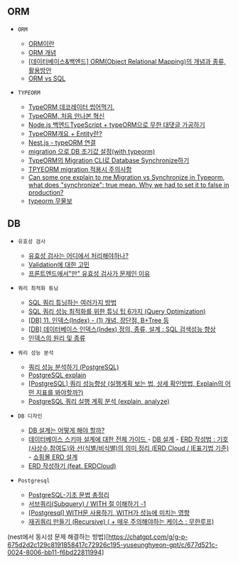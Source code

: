 ## ORM

- `ORM`

  - [ORM이란](https://velog.io/@alskt0419/ORM%EC%97%90-%EB%8C%80%ED%95%B4%EC%84%9C...-iek4f0o3fg)
  - [ORM 개념](https://www.incodom.kr/ORM)
  - [[데이터베이스&백엔드] ORM(Object Relational Mapping)의 개념과 종류, 활용방안
    ](https://jalynne-kim.medium.com/%EB%8D%B0%EC%9D%B4%ED%84%B0%EB%B2%A0%EC%9D%B4%EC%8A%A4-%EB%B0%B1%EC%97%94%EB%93%9C-orm-object-relational-mapping-%EC%9D%98-%EA%B0%9C%EB%85%90%EA%B3%BC-%EC%A2%85%EB%A5%98-%ED%99%9C%EC%9A%A9%EB%B0%A9%EC%95%88-c43b69028957)
  - [ORM vs SQL](https://onepredict.github.io/sql-orm/)

- `TYPEORM`
  - [TypeORM 데코레이터 씹어먹기.](https://yangeok.github.io/orm/2020/12/14/typeorm-decorators.html)
  - [TypeORM, 처음 만나본 혁신](https://velog.io/@tilto0822/TypeORM-%EC%B2%98%EC%9D%8C-%EB%A7%8C%EB%82%98%EB%B3%B8-%ED%98%81%EC%8B%A0)
  - [Node.js 백엔드TypeScript + typeORM으로 무한 대댓글 가공하기](https://inchan.dev/posts/202302160417/)
  - [TypeORM개요 + Entity란?](https://simple-coding-place.tistory.com/57)
  - [Nest.js - typeORM 연결](https://velog.io/@fcfargo/Nest.js-typeORM-%EC%84%A4%EC%A0%95)
  - [migration 으로 DB 초기값 설정(with typeorm)](https://marklee1117.tistory.com/27)
  - [TypeORM의 Migration CLI로 Database Synchronize하기](https://2donny-world.tistory.com23)
  - [TPYEORM migration 적용시 주의사항](https://blog.naver.com/pjt3591oo/223061702435)
  - [Can some one explain to me Migration vs Synchronize in Typeorm, what does "synchronize": true mean. Why we had to set it to false in production?
    ](https://www.reddit.com/r/typescript/comments/pp86s8/can_some_one_explain_to_me_migration_vs/)
  - [typeorm 무물보](https://chatgpt.com/share/67146fed-2ccc-800f-a150-114fa139aa82)

## DB

- `유효성 검사`

  - [유효성 검사는 어디에서 처리해야하나?](https://velog.io/@beberiche/%EC%9C%A0%ED%9A%A8%EC%84%B1-%EA%B2%80%EC%82%AC%EB%8A%94-%EC%96%B4%EB%94%94%EC%97%90%EC%84%9C-%ED%95%B4%EA%B2%B0%ED%95%B4%EC%95%BC%ED%95%98%EB%82%98)
  - [Validation에 대한 고민](https://blog.barogo.io/%EA%B0%9C%EB%B0%9C%EC%9D%B8%ED%84%B4-validation%EC%97%90-%EB%8C%80%ED%95%9C-%EA%B3%A0%EB%AF%BC-532ffb986b64)
  - [프론트엔드에서"만" 유효성 검사가 문제인 이유](https://jojoldu.tistory.com/157)

- `쿼리 최적화 튜닝`

  - [SQL 쿼리 튜닝하는 여러가지 방법](https://chung-develop.tistory.com/145)
  - [SQL 쿼리 성능 최적화를 위한 튜닝 팁 6가지 (Query Optimization)](https://community.heartcount.io/ko/query-optimization-tips/)
  - [[DB] 11. 인덱스(Index) - (1) 개념, 장단점, B+Tree 등](https://rebro.kr/167)
  - [[DB] 데이터베이스 인덱스(Index) 정의, 종류, 설계 : SQL 검색성능 향상](https://smartpro.tistory.com/61)
  - [인덱스의 원리 및 종류](https://ssunws.tistory.com/45)

- `쿼리 성능 분석`

  - [쿼리 성능 분석하기 (PostgreSQL)](https://seunghyunson.tistory.com/20)
  - [PostgreSQL explain](https://onbaba.tistory.com/3)
  - [[PostgreSQL] 쿼리 성능향상 (실행계획 보는 법, 상세 확인방법, Explain의 어떤 지표를 봐야할까?)](https://junhkang.tistory.com/26)
  - [PostgreSQL 쿼리 실행 계획 분석 (explain, analyze)](https://justdo1tme.tistory.com/entry/PostgreSQL-%EC%BF%BC%EB%A6%AC-%EC%8B%A4%ED%96%89-%EA%B3%84%ED%9A%8D-%EB%B6%84%EC%84%9Dexplain-analyze)

- `DB 디자인`

  - [DB 설계는 어떻게 해야 할까?
    ](https://velog.io/@sontulip/how-to-db-design)
  - [데이터베이스 스키마 설계에 대한 전체 가이드
    ](https://www.integrate.io/ko/blog/complete-guide-to-database-schema-design-guide-ko/) - [DB 설계](https://luv-n-interest.tistory.com/618) - [ERD 작성법 : 기호(사상수,참여도)와 선(식별/비식별)의 의미 정리 (ERD Cloud / IE표기법 기준)](https://dogfoot-er.tistory.com/43) - [쇼핑몰 ERD 설계](https://velog.io/@1afterwon/%EC%87%BC%ED%95%91%EB%AA%B0-%EB%A7%8C%EB%93%A4%EA%B8%B0-%EC%87%BC%ED%95%91%EB%AA%B0-ERD-%EC%84%A4%EA%B3%84)    
  - [ERD 작성하기 (feat. ERDCloud)](https://velog.io/@junkue20/%ED%98%91%EC%97%85%EC%9D%84-%EC%9C%84%ED%95%9C-%EB%94%94%EC%8A%A4%EC%BD%94%EB%93%9C-%EC%95%84%EC%A7%81-%EC%95%88%EC%93%B0%EC%84%B8%EC%9A%94)


- `Postgresql`
  - [PostgreSQL-기초 문법 총정리
    ](https://velog.io/@eogh773/PostgreSQL-%EA%B8%B0%EC%B4%88-%EB%AC%B8%EB%B2%95-%EC%B4%9D%EC%A0%95%EB%A6%AC)
  - [서브쿼리(Subquery) / WITH 절 이해하기 -1](https://adjh54.tistory.com/156)
  - [[Postgresql] WITH문 사용하기, WITH가 성능에 미치는 영향](https://chiefcoder.tistory.com/12)
  - [재귀쿼리 만들기 (Recursive) ( + 매우 주의해야하는 케이스 : 무한루프)](https://uminoh.tistory.com/25#google_vignette)

(nest에서 동시성 문제 해결하는 방법)[https://chatgpt.com/g/g-p-675d2d2c129c8191858417c72926c195-yuseunghyeon-gpt/c/677d521c-0024-8006-bb11-f6bd22811994]